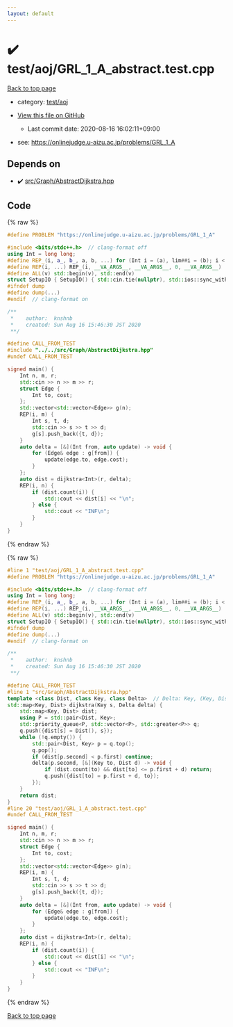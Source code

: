 ```yaml
---
layout: default
---
```


<!-- mathjax config similar to math.stackexchange -->
<script type="text/javascript" async
  src="https://cdnjs.cloudflare.com/ajax/libs/mathjax/2.7.5/MathJax.js?config=TeX-MML-AM_CHTML">
</script>
<script type="text/x-mathjax-config">
  MathJax.Hub.Config({
    TeX: { equationNumbers: { autoNumber: "AMS" }},
    tex2jax: {
      inlineMath: [ ['$','$'] ],
      processEscapes: true
    },
    "HTML-CSS": { matchFontHeight: false },
    displayAlign: "left",
    displayIndent: "2em"
  });
</script>

<script type="text/javascript" src="https://cdnjs.cloudflare.com/ajax/libs/jquery/3.4.1/jquery.min.js"></script>
<script src="https://cdn.jsdelivr.net/npm/jquery-balloon-js@1.1.2/jquery.balloon.min.js" integrity="sha256-ZEYs9VrgAeNuPvs15E39OsyOJaIkXEEt10fzxJ20+2I=" crossorigin="anonymous"></script>
<script type="text/javascript" src="../../../assets/js/copy-button.js"></script>
<link rel="stylesheet" href="../../../assets/css/copy-button.css" />


# :heavy_check_mark: test/aoj/GRL_1_A_abstract.test.cpp

<a href="../../../index.html">Back to top page</a>

* category: <a href="../../../index.html#0d0c91c0cca30af9c1c9faef0cf04aa9">test/aoj</a>
* <a href="{{ site.github.repository_url }}/blob/master/test/aoj/GRL_1_A_abstract.test.cpp">View this file on GitHub</a>
    - Last commit date: 2020-08-16 16:02:11+09:00


* see: <a href="https://onlinejudge.u-aizu.ac.jp/problems/GRL_1_A">https://onlinejudge.u-aizu.ac.jp/problems/GRL_1_A</a>


## Depends on

* :heavy_check_mark: <a href="../../../library/src/Graph/AbstractDijkstra.hpp.html">src/Graph/AbstractDijkstra.hpp</a>


## Code

<a id="unbundled"></a>
{% raw %}
```cpp
#define PROBLEM "https://onlinejudge.u-aizu.ac.jp/problems/GRL_1_A"

#include <bits/stdc++.h>  // clang-format off
using Int = long long;
#define REP_(i, a_, b_, a, b, ...) for (Int i = (a), lim##i = (b); i < lim##i; i++)
#define REP(i, ...) REP_(i, __VA_ARGS__, __VA_ARGS__, 0, __VA_ARGS__)
#define ALL(v) std::begin(v), std::end(v)
struct SetupIO { SetupIO() { std::cin.tie(nullptr), std::ios::sync_with_stdio(false), std::cout << std::fixed << std::setprecision(13); } } setup_io;
#ifndef dump
#define dump(...)
#endif  // clang-format on

/**
 *    author:  knshnb
 *    created: Sun Aug 16 15:46:30 JST 2020
 **/

#define CALL_FROM_TEST
#include "../../src/Graph/AbstractDijkstra.hpp"
#undef CALL_FROM_TEST

signed main() {
    Int n, m, r;
    std::cin >> n >> m >> r;
    struct Edge {
        Int to, cost;
    };
    std::vector<std::vector<Edge>> g(n);
    REP(i, m) {
        Int s, t, d;
        std::cin >> s >> t >> d;
        g[s].push_back({t, d});
    }
    auto delta = [&](Int from, auto update) -> void {
        for (Edge& edge : g[from]) {
            update(edge.to, edge.cost);
        }
    };
    auto dist = dijkstra<Int>(r, delta);
    REP(i, n) {
        if (dist.count(i)) {
            std::cout << dist[i] << "\n";
        } else {
            std::cout << "INF\n";
        }
    }
}

```
{% endraw %}

<a id="bundled"></a>
{% raw %}
```cpp
#line 1 "test/aoj/GRL_1_A_abstract.test.cpp"
#define PROBLEM "https://onlinejudge.u-aizu.ac.jp/problems/GRL_1_A"

#include <bits/stdc++.h>  // clang-format off
using Int = long long;
#define REP_(i, a_, b_, a, b, ...) for (Int i = (a), lim##i = (b); i < lim##i; i++)
#define REP(i, ...) REP_(i, __VA_ARGS__, __VA_ARGS__, 0, __VA_ARGS__)
#define ALL(v) std::begin(v), std::end(v)
struct SetupIO { SetupIO() { std::cin.tie(nullptr), std::ios::sync_with_stdio(false), std::cout << std::fixed << std::setprecision(13); } } setup_io;
#ifndef dump
#define dump(...)
#endif  // clang-format on

/**
 *    author:  knshnb
 *    created: Sun Aug 16 15:46:30 JST 2020
 **/

#define CALL_FROM_TEST
#line 1 "src/Graph/AbstractDijkstra.hpp"
template <class Dist, class Key, class Delta>  // Delta: Key, (Key, Dist -> void) -> void
std::map<Key, Dist> dijkstra(Key s, Delta delta) {
    std::map<Key, Dist> dist;
    using P = std::pair<Dist, Key>;
    std::priority_queue<P, std::vector<P>, std::greater<P>> q;
    q.push({dist[s] = Dist(), s});
    while (!q.empty()) {
        std::pair<Dist, Key> p = q.top();
        q.pop();
        if (dist[p.second] < p.first) continue;
        delta(p.second, [&](Key to, Dist d) -> void {
            if (dist.count(to) && dist[to] <= p.first + d) return;
            q.push({dist[to] = p.first + d, to});
        });
    }
    return dist;
}
#line 20 "test/aoj/GRL_1_A_abstract.test.cpp"
#undef CALL_FROM_TEST

signed main() {
    Int n, m, r;
    std::cin >> n >> m >> r;
    struct Edge {
        Int to, cost;
    };
    std::vector<std::vector<Edge>> g(n);
    REP(i, m) {
        Int s, t, d;
        std::cin >> s >> t >> d;
        g[s].push_back({t, d});
    }
    auto delta = [&](Int from, auto update) -> void {
        for (Edge& edge : g[from]) {
            update(edge.to, edge.cost);
        }
    };
    auto dist = dijkstra<Int>(r, delta);
    REP(i, n) {
        if (dist.count(i)) {
            std::cout << dist[i] << "\n";
        } else {
            std::cout << "INF\n";
        }
    }
}

```
{% endraw %}

<a href="../../../index.html">Back to top page</a>

